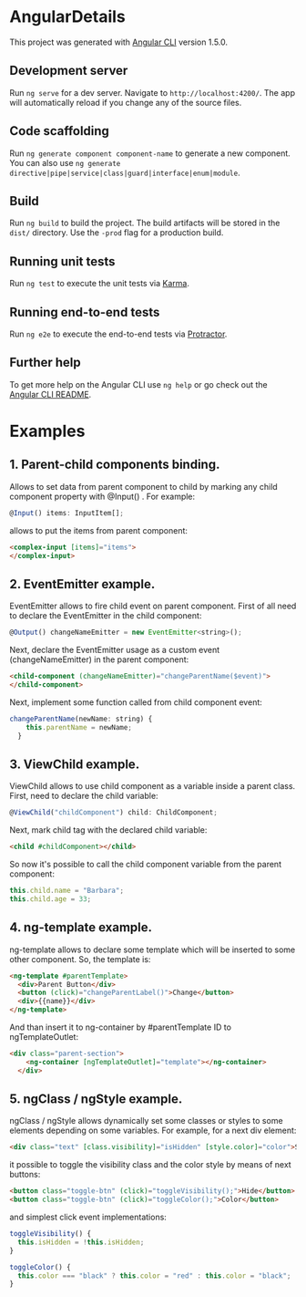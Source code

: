 # AngularDetails

This project was generated with [Angular CLI](https://github.com/angular/angular-cli) version 1.5.0.

## Development server

Run `ng serve` for a dev server. Navigate to `http://localhost:4200/`. The app will automatically reload if you change any of the source files.

## Code scaffolding

Run `ng generate component component-name` to generate a new component. You can also use `ng generate directive|pipe|service|class|guard|interface|enum|module`.

## Build

Run `ng build` to build the project. The build artifacts will be stored in the `dist/` directory. Use the `-prod` flag for a production build.

## Running unit tests

Run `ng test` to execute the unit tests via [Karma](https://karma-runner.github.io).

## Running end-to-end tests

Run `ng e2e` to execute the end-to-end tests via [Protractor](http://www.protractortest.org/).

## Further help

To get more help on the Angular CLI use `ng help` or go check out the [Angular CLI README](https://github.com/angular/angular-cli/blob/master/README.md).

# Examples

## 1. Parent-child components binding. 
Allows to set data from parent component to child by marking any child component property with @Input() . For example:

```typescript
@Input() items: InputItem[];
```

allows to put the items from parent component:

```html
<complex-input [items]="items">
</complex-input>
```

## 2. EventEmitter example.
EventEmitter allows to fire child event on parent component. First of all need to declare the EventEmitter in the child component:

```javascript
@Output() changeNameEmitter = new EventEmitter<string>();
```

Next, declare the EventEmitter usage as a custom event (changeNameEmitter) in the parent component:

```html
<child-component (changeNameEmitter)="changeParentName($event)">
</child-component>
```

Next, implement some function called from child component event:

```javascript
changeParentName(newName: string) {
    this.parentName = newName;
  }
```

## 3. ViewChild example.
ViewChild allows to use child component as a variable inside a parent class. First, need to declare the child variable:

```javascript
@ViewChild("childComponent") child: ChildComponent;
```

Next, mark child tag with the declared child variable:

```html
<child #childComponent></child>
```

So now it's possible to call the child component variable from the parent component:

```javascript
this.child.name = "Barbara";
this.child.age = 33;
```

## 4. ng-template example.

ng-template allows to declare some template which will be inserted to some other component. So, the template is:

```html
<ng-template #parentTemplate>
  <div>Parent Button</div>
  <button (click)="changeParentLabel()">Change</button>
  <div>{{name}}</div>
</ng-template>
```

And than insert it to ng-container by #parentTemplate ID to ngTemplateOutlet:

```html
<div class="parent-section">
    <ng-container [ngTemplateOutlet]="template"></ng-container> 
  </div>
```

## 5. ngClass / ngStyle example.

ngClass / ngStyle allows dynamically set some classes or styles to some elements depending on some variables. For example, for a next div element:

```html
<div class="text" [class.visibility]="isHidden" [style.color]="color">Some Text</div>
```

it possible to toggle the visibility class and the color style by means of next buttons:

```html
<button class="toggle-btn" (click)="toggleVisibility();">Hide</button>
<button class="toggle-btn" (click)="toggleColor();">Color</button>
```

and simplest click event implementations:

```typescript
toggleVisibility() {
  this.isHidden = !this.isHidden;
}

toggleColor() {
  this.color === "black" ? this.color = "red" : this.color = "black";
}
```
